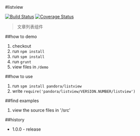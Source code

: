 #listview

[![Build Status](https://api.travis-ci.org/pandorajs/vote.png?branch=master)](http://travis-ci.org/pandorajs/vote)
[![Coverage Status](https://coveralls.io/repos/pandorajs/vote/badge.png?branch=master)](https://coveralls.io/r/pandorajs/vote?branch=master)

 > 文章列表组件

##how to demo

1. checkout
1. run `npm install`
1. run `spm install`
1. run `grunt`
1. view files in `/demo`

##how to use

1. run `spm install pandora/listview`
1. write `require('pandora/listview/VERSION.NUMBER/listview')`

##find examples

1. view the source files in '/src'

##history

- 1.0.0 - release
